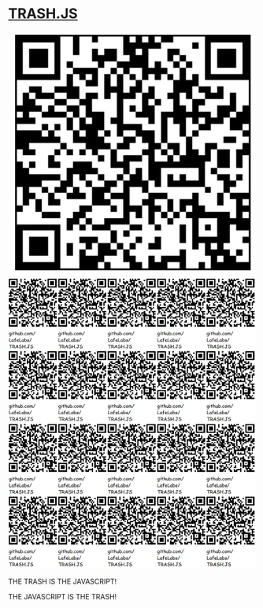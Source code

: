 # [TRASH.JS](https://github.com/LafeLabs/TRASH.JS)

![](qrcode.png)
![](qrcode-page.png)

THE TRASH IS THE JAVASCRIPT!

THE JAVASCRIPT IS THE TRASH!

